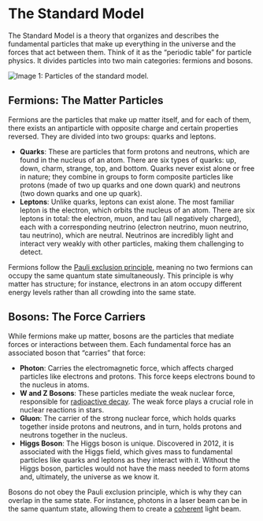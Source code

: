 # The Standard Model
The Standard Model is a theory that organizes and describes the fundamental particles that make up everything in the universe and the forces that act between them. Think of it as the “periodic table” for particle physics. It divides particles into two main categories: fermions and bosons.

![Image 1: Particles of the standard model.](images/SM.png)

## Fermions: The Matter Particles

Fermions are the particles that make up matter itself, and for each of them, there exists an antiparticle with opposite charge and certain properties reversed. They are divided into two groups: quarks and leptons.

- **Quarks**: These are particles that form protons and neutrons, which are found in the nucleus of an atom. There are six types of quarks: up, down, charm, strange, top, and bottom. Quarks never exist alone or free in nature; they combine in groups to form composite particles like protons (made of two up quarks and one down quark) and neutrons (two down quarks and one up quark).
- **Leptons**: Unlike quarks, leptons can exist alone. The most familiar lepton is the electron, which orbits the nucleus of an atom. There are six leptons in total: the electron, muon, and tau (all negatively charged), each with a corresponding neutrino (electron neutrino, muon neutrino, tau neutrino), which are neutral. Neutrinos are incredibly light and interact very weakly with other particles, making them challenging to detect.

Fermions follow the [Pauli exclusion principle](https://en.wikipedia.org/wiki/Pauli_exclusion_principle), meaning no two fermions can occupy the same quantum state simultaneously. This principle is why matter has structure; for instance, electrons in an atom occupy different energy levels rather than all crowding into the same state.

## Bosons: The Force Carriers

While fermions make up matter, bosons are the particles that mediate forces or interactions between them. Each fundamental force has an associated boson that “carries” that force:

- **Photon**: Carries the electromagnetic force, which affects charged particles like electrons and protons. This force keeps electrons bound to the nucleus in atoms.
- **W and Z Bosons**: These particles mediate the weak nuclear force, responsible for [radioactive decay](https://en.wikipedia.org/wiki/Radioactive_decay). The weak force plays a crucial role in nuclear reactions in stars.
- **Gluon**: The carrier of the strong nuclear force, which holds quarks together inside protons and neutrons, and in turn, holds protons and neutrons together in the nucleus.
- **Higgs Boson**: The Higgs boson is unique. Discovered in 2012, it is associated with the Higgs field, which gives mass to fundamental particles like quarks and leptons as they interact with it. Without the Higgs boson, particles would not have the mass needed to form atoms and, ultimately, the universe as we know it.

Bosons do not obey the Pauli exclusion principle, which is why they can overlap in the same state. For instance, photons in a laser beam can be in the same quantum state, allowing them to create a [coherent](https://en.wikipedia.org/wiki/Coherence_(physics)) light beam.